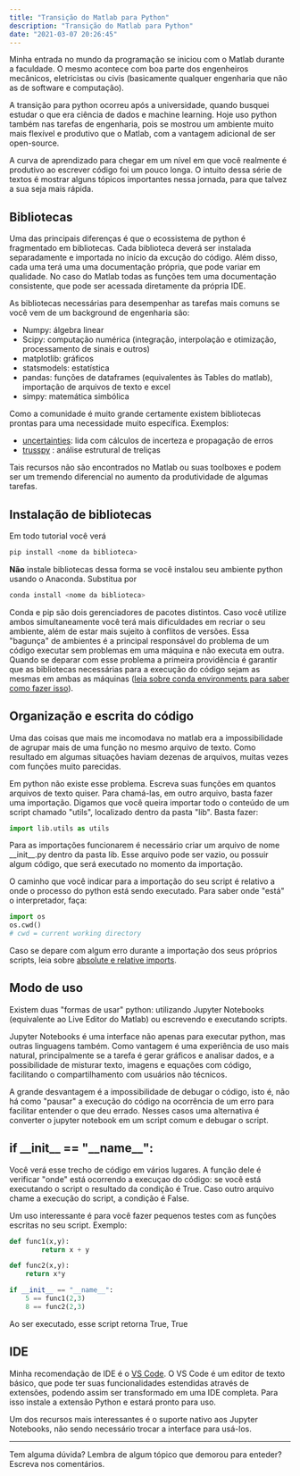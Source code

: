 ```yaml
---
title: "Transição do Matlab para Python"
description: "Transição do Matlab para Python"
date: "2021-03-07 20:26:45"
---
```


Minha entrada no mundo da programação se iniciou com o Matlab durante a faculdade. O mesmo acontece com boa parte dos engenheiros mecânicos, eletricistas ou civis (basicamente qualquer engenharia que não as de software e computação).

A transição para python ocorreu após a universidade, quando busquei estudar o que era ciência de dados e machine learning. Hoje uso python também nas tarefas de engenharia, pois se mostrou um ambiente muito mais flexível e produtivo que o Matlab, com a vantagem adicional de ser open-source.

A curva de aprendizado para chegar em um nível em que você realmente é produtivo ao escrever código foi um pouco longa. O intuito dessa série de textos é mostrar alguns tópicos importantes nessa jornada, para que talvez a sua seja mais rápida.

## Bibliotecas

Uma das principais diferenças é que o ecossistema de python é fragmentado em bibliotecas. Cada biblioteca deverá ser instalada separadamente e importada no início da excução do código. Além disso, cada uma terá uma uma documentação própria, que pode variar em qualidade. No caso do Matlab todas as funções tem uma documentação consistente, que pode ser acessada diretamente da própria IDE.

As bibliotecas necessárias para desempenhar as tarefas mais comuns se você vem de um background de engenharia são:

- Numpy: álgebra linear
- Scipy: computação numérica (integração, interpolação e otimização, processamento de sinais e outros)
- matplotlib: gráficos
- statsmodels: estatística
- pandas: funções de dataframes (equivalentes às Tables do matlab), importação de arquivos de texto e excel
- simpy: matemática simbólica

Como a comunidade é muito grande certamente existem bibliotecas prontas para uma necessidade muito específica. Exemplos:

- [uncertainties](https://pythonhosted.org/uncertainties/): lida com cálculos de incerteza e propagação de erros
- [trusspy](https://github.com/adtzlr/trusspy) : análise estrutural de treliças

Tais recursos não são encontrados no Matlab ou suas toolboxes e podem ser um tremendo diferencial no aumento da produtividade de algumas tarefas.

## Instalação de bibliotecas

Em todo tutorial você verá 

```bash
pip install <nome da biblioteca>
```

**Não** instale bibliotecas dessa forma se você instalou seu ambiente python usando o Anaconda. Substitua por

```bash
conda install <nome da biblioteca>
```

Conda e pip são dois gerenciadores de pacotes distintos. Caso você utilize ambos simultaneamente você terá mais dificuldades em recriar o seu ambiente, além de estar mais sujeito à conflitos de versões. Essa "bagunça" de ambientes é a principal responsável do problema de um código executar sem problemas em uma máquina e não executa em outra. Quando se deparar com esse problema a primeira providência é garantir que as bibliotecas necessárias para a execução do código sejam as mesmas em ambas as máquinas ([leia sobre conda environments para saber como fazer isso](https://docs.conda.io/projects/conda/en/latest/user-guide/tasks/manage-environments.html#restoring-an-environment)).

## Organização e escrita do código

Uma das coisas que mais me incomodava no matlab era a impossibilidade de agrupar mais de uma função no mesmo arquivo de texto. Como resultado em algumas situações haviam dezenas de arquivos, muitas vezes com funções muito parecidas.

Em python não existe esse problema. Escreva suas funções em quantos arquivos de texto quiser. Para chamá-las, em outro arquivo, basta fazer uma importação. Digamos que você queira importar todo o conteúdo de um script chamado "utils", localizado dentro da pasta "lib". Basta fazer:

```python
import lib.utils as utils
```

Para as importações funcionarem é necessário criar um arquivo de nome \_\_init\_\_.py dentro da pasta lib. Esse arquivo pode ser vazio, ou possuir algum código, que será executado no momento da importação.

O caminho que você indicar para a importação do seu script é relativo a onde o processo do python está sendo executado. Para saber onde "está" o interpretador, faça:

```python
import os
os.cwd()
# cwd = current working directory
```

Caso se depare com algum erro durante a importação dos seus próprios scripts, leia sobre [absolute e relative imports](https://chrisyeh96.github.io/2017/08/08/definitive-guide-python-imports.html).

## Modo de uso

Existem duas "formas de usar" python: utilizando Jupyter Notebooks (equivalente ao Live Editor do Matlab) ou escrevendo e executando scripts.

Jupyter Notebooks é uma interface não apenas para executar python, mas outras linguagens também. Como vantagem é uma experiência de uso mais natural, principalmente se a tarefa é gerar gráficos e analisar dados, e a possibilidade de misturar texto, imagens e equações com código, facilitando o compartilhamento com usuários não técnicos.

A grande desvantagem é a impossibilidade de debugar o código, isto é, não há como "pausar" a execução do código na ocorrência de um erro para facilitar entender o que deu errado. Nesses casos uma alternativa é converter o jupyter notebook em um script comum e debugar o script.

## if \_\_init\_\_ == "\_\_name\_\_":

Você verá esse trecho de código em vários lugares. A função dele é verificar "onde" está ocorrendo a execuçao do código: se você está executando o script o resultado da condição é True. Caso outro arquivo chame a execução do script, a condição é False.

Um uso interessante é para você fazer pequenos testes com as funções escritas no seu script. Exemplo:

```python
def func1(x,y):
		return x + y

def func2(x,y):
	return x*y

if __init__ == "__name__":
	5 == func1(2,3)
	8 == func2(2,3)
```

Ao ser executado, esse script retorna True, True

## IDE

Minha recomendação de IDE é o [VS Code](https://code.visualstudio.com/). O VS Code é um editor de texto básico, que pode ter suas funcionalidades estendidas através de extensões, podendo assim ser transformado em uma IDE completa. Para isso instale a extensão Python e estará pronto para uso. 

Um dos recursos mais interessantes é o suporte nativo aos Jupyter Notebooks, não sendo necessário trocar a interface para usá-los.

---
Tem alguma dúvida? Lembra de algum tópico que demorou para enteder? Escreva nos comentários.